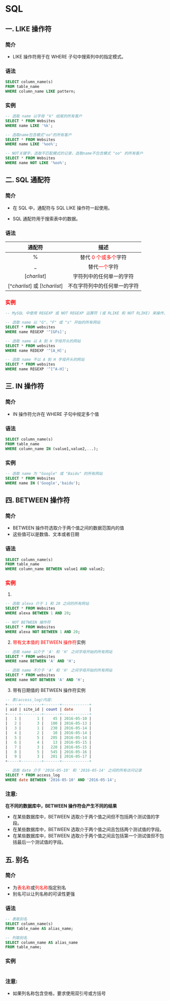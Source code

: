 # SQL 

## 一. LIKE 操作符

### 简介

- LIKE 操作符用于在 WHERE 子句中搜索列中的指定模式。

### 语法

```sql
SELECT column_name(s)
FROM table_name
WHERE column_name LIKE pattern;
```

### 实例

```sql
-- 选取 name 以字母 "k" 结尾的所有客户
SELECT * FROM Websites
WHERE name LIKE '%k';

-- 选取name包含模式"oo"的所有客户
SELECT * FROM Websites
WHERE name LIKE '%oo%';

-- NOT关键字，选取不匹配模式的记录，选取name不包含模式 "oo" 的所有客户
SELECT * FROM Websites
WHERE name NOT LIKE '%oo%';
```



## 二. SQL 通配符

### 简介

- 在 SQL 中，通配符与 SQL LIKE 操作符一起使用。

- SQL 通配符用于搜索表中的数据。

### 语法

|             通配符             |            描述            |
| :----------------------------: | :------------------------: |
|               %                | 替代<font color=#FF0000> 0 个或多个</font>字符 |
|               _                |        替代<font color=#FF0000>一个</font>字符        |
|          [*charlist*]          |   字符列中的任何单一的字符   |
| [^*charlist*] 或 [!*charlist*] | 不在字符列中的任何单一的字符 |

### <font color=#FF0000>实例</font>

```sql
-- MySQL 中使用 REGEXP 或 NOT REGEXP 运算符 (或 RLIKE 和 NOT RLIKE) 来操作正则表达式

-- 选取 name 以 "G"、"F" 或 "s" 开始的所有网站
SELECT * FROM websites
WHERE name REGEXP '^[GFs]';

-- 选取 name 以 A 到 H 字母开头的网站
SELECT * FROM websites
WHERE name REDEXP '^[A_H]';

-- 选取 name 不以 A 到 H 字母开头的网站
SELECT * FROM websites
WHERE name REGEXP '^[^A-H]';
```



## 三. IN 操作符

### 简介

- IN 操作符允许在 WHERE 子句中规定多个值

### 语法

```sql
SELECT column_name(s)
FROM table_name
WHERE column_name IN (value1,value2,...);
```

### 实例

```sql
-- 选取 name 为 "Google" 或 "Baidu" 的所有网站
SELECT * FROM Websites
WHERE name IN ('Google','baidu');
```



## 四. BETWEEN 操作符

### 简介

- BETWEEN 操作符选取介于两个值之间的数据范围内的值
- 这些值可以是数值、文本或者日期

### 语法

```sql
SELECT column_name(s)
FROM table_name
WHERE column_name BETWEEN value1 AND value2;
```

### <font color=#FF0000>实例</font>

1. 

```sql
-- 选取 alexa 介于 1 和 20 之间的所有网站
SELECT * FROM Websites
WHERE alexa BETWEEN 1 AND 20;

-- NOT BETWEEN 操作符
SELECT * FROM Websites
WHERE alexa NOT BETWEEN 1 AND 20;
```

2. <font color=#FF0000>带有文本值的 BETWEEN 操作符</font>实例

```sql
-- 选取 name 以介于 'A' 和 'H' 之间字母开始的所有网站
SELECT * FROM websites
WHERE name BETWEEN 'A' AND 'H';

-- 选取 name 不介于 'A' 和 'H' 之间字母开始的所有网站
SELECT * FROM websites
WHERE name NOT BETWEEN 'A' AND 'H';
```

3. 带有日期值的 BETWEEN 操作符实例

```sql
-- 表(access_log)内容:
+-----+---------+-------+------------+
| aid | site_id | count | date       |
+-----+---------+-------+------------+
|   1 |       1 |    45 | 2016-05-10 |
|   2 |       3 |   100 | 2016-05-13 |
|   3 |       1 |   230 | 2016-05-14 |
|   4 |       2 |    10 | 2016-05-14 |
|   5 |       5 |   205 | 2016-05-14 |
|   6 |       4 |    13 | 2016-05-15 |
|   7 |       3 |   220 | 2016-05-15 |
|   8 |       5 |   545 | 2016-05-16 |
|   9 |       3 |   201 | 2016-05-17 |
+-----+---------+-------+------------+

-- 选取 date 介于 '2016-05-10' 和 '2016-05-14' 之间的所有访问记录
SELECT * FROM access_log
WHERE date BETWEEN '2016-05-10' AND '2016-05-14';
```

### 注意:

**在不同的数据库中，BETWEEN 操作符会产生不同的结果**

- 在某些数据库中，BETWEEN 选取介于两个值之间但不包括两个测试值的字段。
- 在某些数据库中，BETWEEN 选取介于两个值之间且包括两个测试值的字段。
- 在某些数据库中，BETWEEN 选取介于两个值之间且包括第一个测试值但不包括最后一个测试值的字段。



## 五. 别名

### 简介

-  为<font color=#FF0000>表名称</font>或<font color=#FF0000>列名称</font>指定别名 
-  别名可以让列名称的可读性更强 

### 语法

```sql
-- 表取别名
SELECT column_name(s)
FROM table_name AS alias_name;

-- 列取别名
SELECT column_name AS alias_name
FROM table_name;
```

### 实例

```sql

```

###  注意:

- 如果列名称包含空格，要求使用双引号或方括号 


